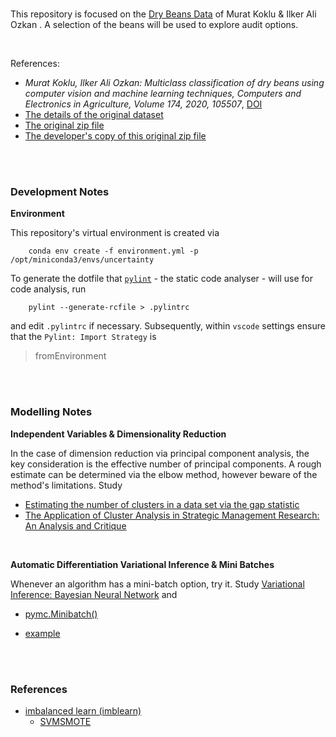 <br>

This repository is focused on the [Dry Beans Data](http://archive.ics.uci.edu/ml/datasets/Dry+Bean+Dataset) of Murat 
Koklu & Ilker Ali Ozkan .  A selection of the beans will be used to explore audit options.

<br>

References:
* _Murat Koklu, Ilker Ali Ozkan: Multiclass classification of dry beans using computer vision and machine learning techniques, Computers and Electronics in Agriculture, 
  Volume 174, 2020, 105507_, [DOI](https://doi.org/10.1016/j.compag.2020.105507)
* [The details of the original dataset](http://archive.ics.uci.edu/ml/datasets/Dry+Bean+Dataset)
* [The original zip file](http://archive.ics.uci.edu/ml/machine-learning-databases/00602/DryBeanDataset.zip)
* [The developer's copy of this original zip file](https://github.com/thirdreading/hub/blob/master/data/beans/beans.zip)

<br>
<br>

### Development Notes

**Environment**

This repository's virtual environment is created via

```shell
    conda env create -f environment.yml -p /opt/miniconda3/envs/uncertainty
```

To generate the dotfile that [`pylint`](https://pylint.pycqa.org/en/latest/user_guide/checkers/features.html) - the static code analyser - will use for code analysis, run

```shell
    pylint --generate-rcfile > .pylintrc
```

and edit `.pylintrc` if necessary.  Subsequently, within `vscode` settings ensure that the `Pylint: Import Strategy` is

> fromEnvironment

<br>
<br>

### Modelling Notes

**Independent Variables & Dimensionality Reduction**

In the case of dimension reduction via principal component analysis, the key consideration is the effective number of  principal components.  A rough estimate can be determined via the elbow method, however beware of the method's limitations.  Study

* [Estimating the number of clusters in a data set via the gap statistic](https://statweb.stanford.edu/~gwalther/gap)
* [The Application of Cluster Analysis in Strategic Management Research: An Analysis and Critique](https://www.jstor.org/stable/2486927?seq=1)


<br>

**Automatic Differentiation Variational Inference & Mini Batches**

Whenever an algorithm has a mini-batch option, try it.  Study [Variational Inference: Bayesian Neural Network](https://www.pymc.io/projects/examples/en/latest/variational_inference/bayesian_neural_network_advi.html#mini-batch-advi) and

* [pymc.Minibatch()](https://www.pymc.io/projects/docs/en/latest/api/generated/pymc.Minibatch.html)

* [example](https://www.pymc.io/projects/examples/en/latest/variational_inference/variational_api_quickstart.html#minibatches)

<br>
<br>


### References

* [imbalanced learn (imblearn)](https://imbalanced-learn.org/stable/index.html)
  * [SVMSMOTE](https://imbalanced-learn.org/stable/references/generated/imblearn.over_sampling.SVMSMOTE.html)

<br>
<br>

<br>
<br>

<br>
<br>

<br>
<br>